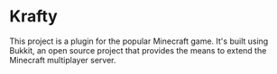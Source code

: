 Krafty
======

This project is a plugin for the popular Minecraft game. It's built using Bukkit, an open source project that provides the means to extend the Minecraft multiplayer server.
